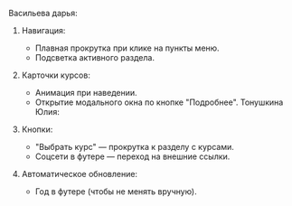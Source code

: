 Васильева дарья:
1. Навигация:
   - Плавная прокрутка при клике на пункты меню.
   - Подсветка активного раздела.

2. Карточки курсов:
   - Анимация при наведении.
   - Открытие модального окна по кнопке "Подробнее".
Тонушкина Юлия:
1. Кнопки:
   - "Выбрать курс" — прокрутка к разделу с курсами.
   - Соцсети в футере — переход на внешние ссылки.

2. Автоматическое обновление:
   - Год в футере (чтобы не менять вручную).
